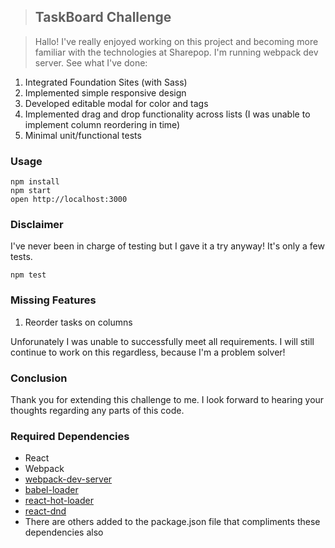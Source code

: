 >## TaskBoard Challenge

>Hallo! I've really enjoyed working on this project and becoming more familiar with the technologies at Sharepop. I'm running webpack dev server. See what I've done:

1) Integrated Foundation Sites (with Sass)
2) Implemented simple responsive design
3) Developed editable modal for color and tags
4) Implemented drag and drop functionality across lists (I was unable to implement column reordering in time)
5) Minimal unit/functional tests



### Usage

```
npm install
npm start
open http://localhost:3000
```


### Disclaimer

I've never been in charge of testing but I gave it a try anyway!
It's only a few tests.
```
npm test
```

### Missing Features
1) Reorder tasks on columns

Unforunately I was unable to successfully meet all requirements. 
I will still continue to work on this regardless, because I'm a problem solver!

### Conclusion

Thank you for extending this challenge to me. I look forward to hearing your thoughts regarding any parts of this code.

### Required Dependencies

* React
* Webpack
* [webpack-dev-server](https://github.com/webpack/webpack-dev-server)
* [babel-loader](https://github.com/babel/babel-loader)
* [react-hot-loader](https://github.com/gaearon/react-hot-loader)
* [react-dnd](https://github.com/gaearon/react-dnd)
* There are others added to the package.json file that compliments these dependencies also
